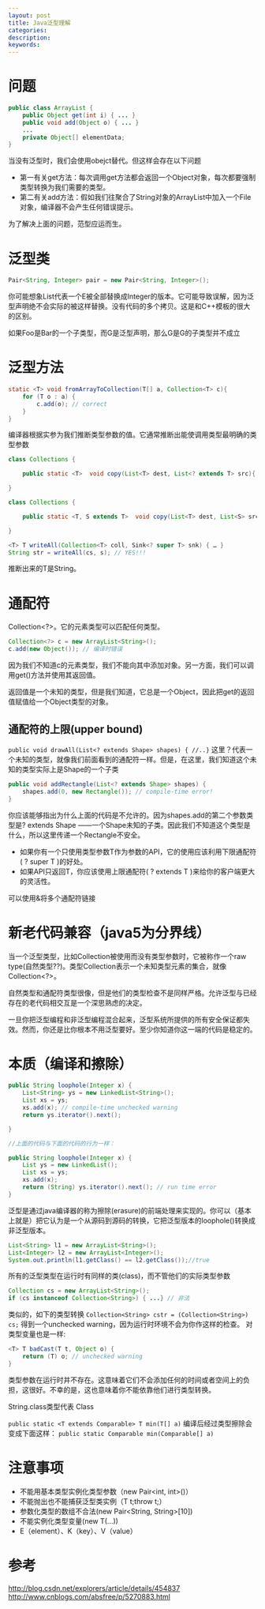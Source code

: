 ```yaml
---
layout: post
title: Java泛型理解
categories: 
description: 
keywords: 
---
```



# 问题


```java
public class ArrayList {
    public Object get(int i) { ... }
    public void add(Object o) { ... }
    ...
    private Object[] elementData;
}
```

当没有泛型时，我们会使用obejct替代。但这样会存在以下问题
- 第一有关get方法：每次调用get方法都会返回一个Object对象，每次都要强制类型转换为我们需要的类型。
- 第二有关add方法：假如我们往聚合了String对象的ArrayList中加入一个File对象，编译器不会产生任何错误提示。

为了解决上面的问题，范型应运而生。


# 泛型类


```java
Pair<String, Integer> pair = new Pair<String, Integer>();
```

你可能想象List<Integer>代表一个E被全部替换成Integer的版本。它可能导致误解，因为泛型声明绝不会实际的被这样替换。没有代码的多个拷贝。这是和C++模板的很大的区别。

如果Foo是Bar的一个子类型，而G是泛型声明，那么G<Foo>是G<Bar>的子类型并不成立


# 泛型方法

```java
static <T> void fromArrayToCollection(T[] a, Collection<T> c){
    for (T o : a) {
        c.add(o); // correct
    }
}
```

编译器根据实参为我们推断类型参数的值。它通常推断出能使调用类型最明确的类型参数

```java
class Collections {

    public static <T>  void copy(List<T> dest, List<? extends T> src){...}

}

class Collections {

    public static <T, S extends T>  void copy(List<T> dest, List<S> src){...}

}
```

```java
<T> T writeAll(Collection<T> coll, Sink<? super T> snk) { … }
String str = writeAll(cs, s); // YES!!!
```
推断出来的T是String。


# 通配符


Collection<?>。它的元素类型可以匹配任何类型。

```java
Collection<?> c = new ArrayList<String>();
c.add(new Object()); // 编译时错误
```
因为我们不知道c的元素类型，我们不能向其中添加对象。另一方面，我们可以调用get()方法并使用其返回值。

返回值是一个未知的类型，但是我们知道，它总是一个Object，因此把get的返回值赋值给一个Object类型的对象。

## 通配符的上限(upper bound)


`public void drawAll(List<? extends Shape> shapes) { //..}`
这里？代表一个未知的类型，就像我们前面看到的通配符一样。但是，在这里，我们知道这个未知的类型实际上是Shape的一个子类

```java
public void addRectangle(List<? extends Shape> shapes) {
    shapes.add(0, new Rectangle()); // compile-time error!
}
```

你应该能够指出为什么上面的代码是不允许的。因为shapes.add的第二个参数类型是? extends Shape ——一个Shape未知的子类。因此我们不知道这个类型是什么，所以这里传递一个Rectangle不安全。

- 如果你有一个只使用类型参数T作为参数的API，它的使用应该利用下限通配符( ? super T )的好处。
- 如果API只返回T，你应该使用上限通配符( ? extends T )来给你的客户端更大的灵活性。

可以使用&将多个通配符链接



# 新老代码兼容（java5为分界线）


当一个泛型类型，比如Collection被使用而没有类型参数时，它被称作一个raw type(自然类型??)。类型Collection表示一个未知类型元素的集合，就像Collection<?>。

自然类型和通配符类型很像，但是他们的类型检查不是同样严格。允许泛型与已经存在的老代码相交互是一个深思熟虑的决定。

一旦你把泛型编程和非泛型编程混合起来，泛型系统所提供的所有安全保证都失效。然而，你还是比你根本不用泛型要好。至少你知道你这一端的代码是稳定的。


# 本质（编译和擦除）

```java
public String loophole(Integer x) {
    List<String> ys = new LinkedList<String>();
    List xs = ys;
    xs.add(x); // compile-time unchecked warning
    return ys.iterator().next();

}

//上面的代码与下面的代码的行为一样：

public String loophole(Integer x) {
    List ys = new LinkedList();
    List xs = ys;
    xs.add(x);
    return (String) ys.iterator().next(); // run time error
}
```

泛型是通过java编译器的称为擦除(erasure)的前端处理来实现的。你可以（基本上就是）把它认为是一个从源码到源码的转换，它把泛型版本的loophole()转换成非泛型版本。


```java
List<String> l1 = new ArrayList<String>();
List<Integer> l2 = new ArrayList<Integer>();
System.out.println(l1.getClass() == l2.getClass());//true
```
所有的泛型类型在运行时有同样的类(class)，而不管他们的实际类型参数


```java
Collection cs = new ArrayList<String>();
if (cs instanceof Collection<String>) { ...} // 非法
```
类似的，如下的类型转换
`Collection<String> cstr = (Collection<String>) cs;`
得到一个unchecked warning，因为运行时环境不会为你作这样的检查。
对类型变量也是一样:
```java
<T> T badCast(T t, Object o) {
    return (T) o; // unchecked warning
}
```

类型参数在运行时并不存在。这意味着它们不会添加任何的时间或者空间上的负担，这很好。不幸的是，这也意味着你不能依靠他们进行类型转换。


String.class类型代表 Class<String>

`public static <T extends Comparable> T min(T[] a)`
编译后经过类型擦除会变成下面这样：
`public static Comparable min(Comparable[] a)`


# 注意事项


- 不能用基本类型实例化类型参数（new Pair<int, int>()）
- 不能抛出也不能捕获泛型类实例（T t;throw t;）
- 参数化类型的数组不合法(new Pair<String, String>[10])
- 不能实例化类型变量(new T(...))
- E（element）、K（key）、V（value）



# 参考

<http://blog.csdn.net/explorers/article/details/454837>
<http://www.cnblogs.com/absfree/p/5270883.html>




